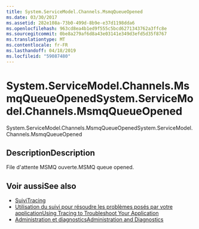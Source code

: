 ```yaml
---
title: System.ServiceModel.Channels.MsmqQueueOpened
ms.date: 03/30/2017
ms.assetid: 282e108a-73b0-499d-8b9e-e37d1198dda6
ms.openlocfilehash: 963cd8ea4b1ed9f555c5bcd6271343762a3ffc8e
ms.sourcegitcommit: 0be8a279af6d8a43e03141e349d3efd5d35f8767
ms.translationtype: MT
ms.contentlocale: fr-FR
ms.lasthandoff: 04/18/2019
ms.locfileid: "59087480"
---
```

# <a name="systemservicemodelchannelsmsmqqueueopened"></a><span data-ttu-id="71705-102">System.ServiceModel.Channels.MsmqQueueOpened</span><span class="sxs-lookup"><span data-stu-id="71705-102">System.ServiceModel.Channels.MsmqQueueOpened</span></span>
<span data-ttu-id="71705-103">System.ServiceModel.Channels.MsmqQueueOpened</span><span class="sxs-lookup"><span data-stu-id="71705-103">System.ServiceModel.Channels.MsmqQueueOpened</span></span>  
  
## <a name="description"></a><span data-ttu-id="71705-104">Description</span><span class="sxs-lookup"><span data-stu-id="71705-104">Description</span></span>  
 <span data-ttu-id="71705-105">File d'attente MSMQ ouverte.</span><span class="sxs-lookup"><span data-stu-id="71705-105">MSMQ queue opened.</span></span>  
  
## <a name="see-also"></a><span data-ttu-id="71705-106">Voir aussi</span><span class="sxs-lookup"><span data-stu-id="71705-106">See also</span></span>

- [<span data-ttu-id="71705-107">Suivi</span><span class="sxs-lookup"><span data-stu-id="71705-107">Tracing</span></span>](../../../../../docs/framework/wcf/diagnostics/tracing/index.md)
- [<span data-ttu-id="71705-108">Utilisation du suivi pour résoudre les problèmes posés par votre application</span><span class="sxs-lookup"><span data-stu-id="71705-108">Using Tracing to Troubleshoot Your Application</span></span>](../../../../../docs/framework/wcf/diagnostics/tracing/using-tracing-to-troubleshoot-your-application.md)
- [<span data-ttu-id="71705-109">Administration et diagnostics</span><span class="sxs-lookup"><span data-stu-id="71705-109">Administration and Diagnostics</span></span>](../../../../../docs/framework/wcf/diagnostics/index.md)
